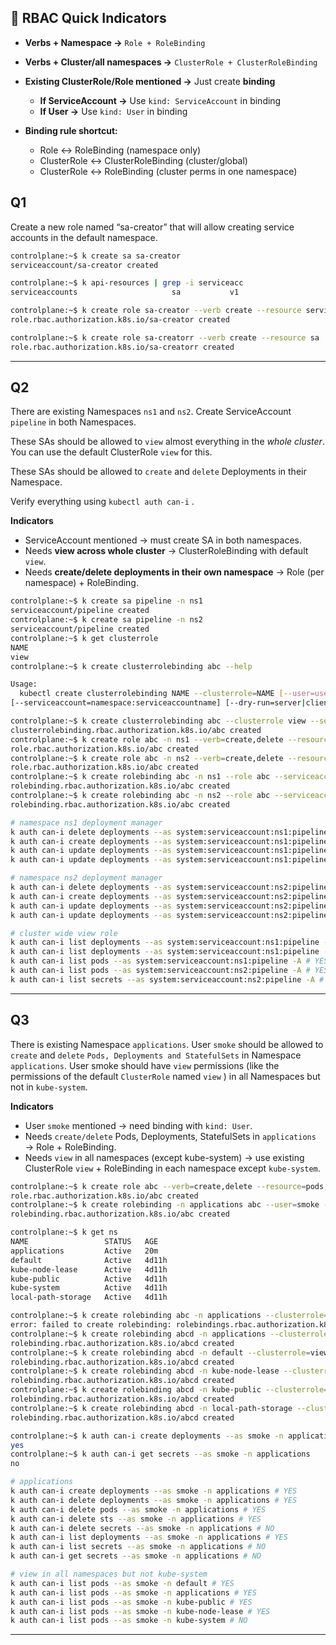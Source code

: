 ## 🔑 RBAC Quick Indicators

* **Verbs + Namespace →** `Role + RoleBinding`
* **Verbs + Cluster/all namespaces →** `ClusterRole + ClusterRoleBinding`
  
  
* **Existing ClusterRole/Role mentioned →** Just create **binding**
  * **If ServiceAccount →** Use `kind: ServiceAccount` in binding
  * **If User →** Use `kind: User` in binding
* **Binding rule shortcut:**

  * Role ↔ RoleBinding (namespace only)
  * ClusterRole ↔ ClusterRoleBinding (cluster/global)
  * ClusterRole ↔ RoleBinding (cluster perms in one namespace)


## Q1

Create a new role named “sa-creator” that will allow creating service accounts in the default namespace.
```bash
controlplane:~$ k create sa sa-creator
serviceaccount/sa-creator created

controlplane:~$ k api-resources | grep -i serviceacc
serviceaccounts                     sa           v1                                true         ServiceAccount

controlplane:~$ k create role sa-creator --verb create --resource serviceaccounts
role.rbac.authorization.k8s.io/sa-creator created

controlplane:~$ k create role sa-creatorr --verb create --resource sa
role.rbac.authorization.k8s.io/sa-creatorr created
```

---

## Q2

There are existing Namespaces `ns1` and `ns2`. Create ServiceAccount `pipeline` in both Namespaces.

These SAs should be allowed to `view` almost everything in the *whole cluster*. You can use the default ClusterRole `view` for this.

These SAs should be allowed to `create` and `delete` Deployments in their Namespace.

Verify everything using `kubectl auth can-i` .

**Indicators**

* ServiceAccount mentioned → must create SA in both namespaces.
* Needs **view across whole cluster** → ClusterRoleBinding with default `view`.
* Needs **create/delete deployments in their own namespace** → Role (per namespace) + RoleBinding.

```bash
controlplane:~$ k create sa pipeline -n ns1 
serviceaccount/pipeline created
controlplane:~$ k create sa pipeline -n ns2 
serviceaccount/pipeline created
controlplane:~$ k get clusterrole
NAME                                                                   CREATED AT
view                                                                   2025-08-19T09:03:53Z
controlplane:~$ k create clusterrolebinding abc --help

Usage:
  kubectl create clusterrolebinding NAME --clusterrole=NAME [--user=username] [--group=groupname]
[--serviceaccount=namespace:serviceaccountname] [--dry-run=server|client|none] [options]

controlplane:~$ k create clusterrolebinding abc --clusterrole view --serviceaccount=ns2:pipeline --serviceaccount=ns1:pipeline
clusterrolebinding.rbac.authorization.k8s.io/abc created
controlplane:~$ k create role abc -n ns1 --verb=create,delete --resource=deployments
role.rbac.authorization.k8s.io/abc created
controlplane:~$ k create role abc -n ns2 --verb=create,delete --resource=deployments
role.rbac.authorization.k8s.io/abc created
controlplane:~$ k create rolebinding abc -n ns1 --role abc --serviceaccount=ns1:pipeline   
rolebinding.rbac.authorization.k8s.io/abc created
controlplane:~$ k create rolebinding abc -n ns2 --role abc --serviceaccount=ns2:pipeline
rolebinding.rbac.authorization.k8s.io/abc created

# namespace ns1 deployment manager
k auth can-i delete deployments --as system:serviceaccount:ns1:pipeline -n ns1 # YES
k auth can-i create deployments --as system:serviceaccount:ns1:pipeline -n ns1 # YES
k auth can-i update deployments --as system:serviceaccount:ns1:pipeline -n ns1 # NO
k auth can-i update deployments --as system:serviceaccount:ns1:pipeline -n default # NO

# namespace ns2 deployment manager
k auth can-i delete deployments --as system:serviceaccount:ns2:pipeline -n ns2 # YES
k auth can-i create deployments --as system:serviceaccount:ns2:pipeline -n ns2 # YES
k auth can-i update deployments --as system:serviceaccount:ns2:pipeline -n ns2 # NO
k auth can-i update deployments --as system:serviceaccount:ns2:pipeline -n default # NO

# cluster wide view role
k auth can-i list deployments --as system:serviceaccount:ns1:pipeline -n ns1 # YES
k auth can-i list deployments --as system:serviceaccount:ns1:pipeline -A # YES
k auth can-i list pods --as system:serviceaccount:ns1:pipeline -A # YES
k auth can-i list pods --as system:serviceaccount:ns2:pipeline -A # YES
k auth can-i list secrets --as system:serviceaccount:ns2:pipeline -A # NO (default view-role doesn't allow)
```

---
## Q3

There is existing Namespace `applications`.
User `smoke` should be allowed to `create` and `delete` `Pods, Deployments and StatefulSets` in Namespace `applications`.
User smoke should have `view` permissions (like the permissions of the default `ClusterRole` named `view` ) in all Namespaces but not in `kube-system`.

**Indicators**

* User `smoke` mentioned → need binding with `kind: User`.
* Needs `create/delete` Pods, Deployments, StatefulSets in `applications` → Role + RoleBinding.
* Needs `view` in all namespaces (except kube-system) → use existing ClusterRole `view` + RoleBinding in each namespace except `kube-system`.


```bash
controlplane:~$ k create role abc --verb=create,delete --resource=pods,deployments,statefulsets -n applications 
role.rbac.authorization.k8s.io/abc created
controlplane:~$ k create rolebinding -n applications abc --user=smoke --role=abc    
rolebinding.rbac.authorization.k8s.io/abc created

controlplane:~$ k get ns
NAME                 STATUS   AGE
applications         Active   20m
default              Active   4d11h
kube-node-lease      Active   4d11h
kube-public          Active   4d11h
kube-system          Active   4d11h
local-path-storage   Active   4d11h

controlplane:~$ k create rolebinding abc -n applications --clusterrole=view --user=smoke
error: failed to create rolebinding: rolebindings.rbac.authorization.k8s.io "abc" already exists
controlplane:~$ k create rolebinding abcd -n applications --clusterrole=view --user=smoke
rolebinding.rbac.authorization.k8s.io/abcd created
controlplane:~$ k create rolebinding abcd -n default --clusterrole=view --user=smoke
rolebinding.rbac.authorization.k8s.io/abcd created
controlplane:~$ k create rolebinding abcd -n kube-node-lease --clusterrole=view --user=smoke
rolebinding.rbac.authorization.k8s.io/abcd created
controlplane:~$ k create rolebinding abcd -n kube-public --clusterrole=view --user=smoke
rolebinding.rbac.authorization.k8s.io/abcd created
controlplane:~$ k create rolebinding abcd -n local-path-storage --clusterrole=view --user=smoke
rolebinding.rbac.authorization.k8s.io/abcd created

controlplane:~$ k auth can-i create deployments --as smoke -n applications
yes
controlplane:~$ k auth can-i get secrets --as smoke -n applications
no

# applications
k auth can-i create deployments --as smoke -n applications # YES
k auth can-i delete deployments --as smoke -n applications # YES
k auth can-i delete pods --as smoke -n applications # YES
k auth can-i delete sts --as smoke -n applications # YES
k auth can-i delete secrets --as smoke -n applications # NO
k auth can-i list deployments --as smoke -n applications # YES
k auth can-i list secrets --as smoke -n applications # NO
k auth can-i get secrets --as smoke -n applications # NO

# view in all namespaces but not kube-system
k auth can-i list pods --as smoke -n default # YES
k auth can-i list pods --as smoke -n applications # YES
k auth can-i list pods --as smoke -n kube-public # YES
k auth can-i list pods --as smoke -n kube-node-lease # YES
k auth can-i list pods --as smoke -n kube-system # NO
```

---


